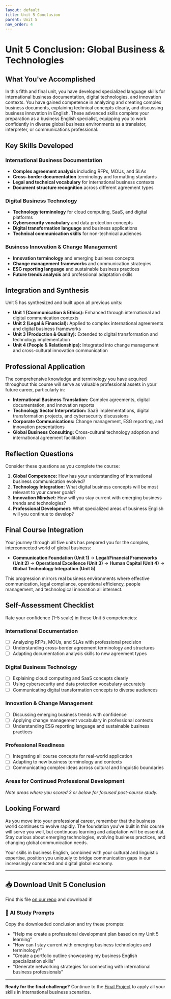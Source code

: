 ```yaml
---
layout: default
title: Unit 5 Conclusion
parent: Unit 5
nav_order: 4
---
```


# Unit 5 Conclusion: Global Business & Technologies

## What You've Accomplished

In this fifth and final unit, you have developed specialized language skills for international business documentation, digital technologies, and innovation contexts. You have gained competence in analyzing and creating complex business documents, explaining technical concepts clearly, and discussing business innovation in English. These advanced skills complete your preparation as a business English specialist, equipping you to work confidently in diverse global business environments as a translator, interpreter, or communications professional.

## Key Skills Developed

### International Business Documentation
- **Complex agreement analysis** including RFPs, MOUs, and SLAs
- **Cross-border documentation** terminology and formatting standards
- **Legal and technical vocabulary** for international business contexts
- **Document structure recognition** across different agreement types

### Digital Business Technology
- **Technology terminology** for cloud computing, SaaS, and digital platforms
- **Cybersecurity vocabulary** and data protection concepts
- **Digital transformation language** and business applications
- **Technical communication skills** for non-technical audiences

### Business Innovation & Change Management
- **Innovation terminology** and emerging business concepts
- **Change management frameworks** and communication strategies
- **ESG reporting language** and sustainable business practices
- **Future trends analysis** and professional adaptation skills

## Integration and Synthesis

Unit 5 has synthesized and built upon all previous units:

- **Unit 1 (Communication & Ethics):** Enhanced through international and digital communication contexts
- **Unit 2 (Legal & Financial):** Applied to complex international agreements and digital business frameworks
- **Unit 3 (Production & Quality):** Extended to digital transformation and technology implementation
- **Unit 4 (People & Relationships):** Integrated into change management and cross-cultural innovation communication

## Professional Application

The comprehensive knowledge and terminology you have acquired throughout this course will serve as valuable professional assets in your future career, particularly in:

- **International Business Translation:** Complex agreements, digital documentation, and innovation reports
- **Technology Sector Interpretation:** SaaS implementations, digital transformation projects, and cybersecurity discussions
- **Corporate Communications:** Change management, ESG reporting, and innovation presentations
- **Global Business Consulting:** Cross-cultural technology adoption and international agreement facilitation

## Reflection Questions

Consider these questions as you complete the course:

1. **Global Competence:** How has your understanding of international business communication evolved?
2. **Technology Integration:** What digital business concepts will be most relevant to your career goals?
3. **Innovation Mindset:** How will you stay current with emerging business trends and technologies?
4. **Professional Development:** What specialized areas of business English will you continue to develop?

## Final Course Integration

Your journey through all five units has prepared you for the complex, interconnected world of global business:

- **Communication Foundation (Unit 1)** → **Legal/Financial Frameworks (Unit 2)** → **Operational Excellence (Unit 3)** → **Human Capital (Unit 4)** → **Global Technology Integration (Unit 5)**

This progression mirrors real business environments where effective communication, legal compliance, operational efficiency, people management, and technological innovation all intersect.

## Self-Assessment Checklist

Rate your confidence (1-5 scale) in these Unit 5 competencies:

### International Documentation
- [ ] Analyzing RFPs, MOUs, and SLAs with professional precision
- [ ] Understanding cross-border agreement terminology and structures
- [ ] Adapting documentation analysis skills to new agreement types

### Digital Business Technology
- [ ] Explaining cloud computing and SaaS concepts clearly
- [ ] Using cybersecurity and data protection vocabulary accurately
- [ ] Communicating digital transformation concepts to diverse audiences

### Innovation & Change Management
- [ ] Discussing emerging business trends with confidence
- [ ] Applying change management vocabulary in professional contexts
- [ ] Understanding ESG reporting language and sustainable business practices

### Professional Readiness
- [ ] Integrating all course concepts for real-world application
- [ ] Adapting to new business terminology and contexts
- [ ] Communicating complex ideas across cultural and linguistic boundaries

### Areas for Continued Professional Development
*Note areas where you scored 3 or below for focused post-course study.*

## Looking Forward

As you move into your professional career, remember that the business world continues to evolve rapidly. The foundation you've built in this course will serve you well, but continuous learning and adaptation will be essential. Stay curious about emerging technologies, evolving business practices, and changing global communication needs.

Your skills in business English, combined with your cultural and linguistic expertise, position you uniquely to bridge communication gaps in our increasingly connected and digital global economy.

---

## 📥 Download Unit 5 Conclusion
Find this file [on our repo](https://github.com/alainamb/uic_tr35-business-english-II/blob/main/unit5/unit5-conclusion.md) and download it!

### 🤖 AI Study Prompts
Copy the downloaded conclusion and try these prompts:
- "Help me create a professional development plan based on my Unit 5 learning"
- "How can I stay current with emerging business technologies and terminology?"
- "Create a portfolio outline showcasing my business English specialization skills"
- "Generate networking strategies for connecting with international business professionals"

---

**Ready for the final challenge?** Continue to the [Final Project](../final-project/final-project-overview.md) to apply all your skills in international business scenarios.
